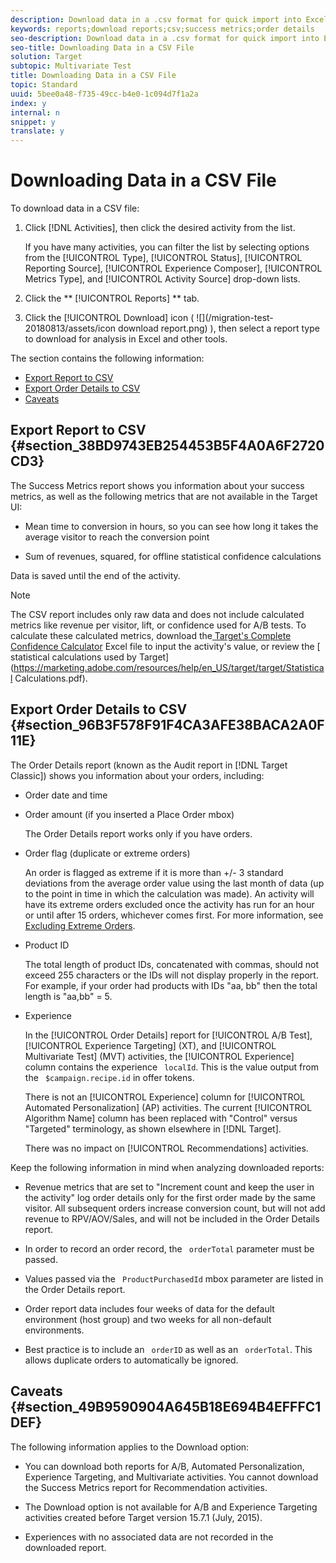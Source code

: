 ```yaml
---
description: Download data in a .csv format for quick import into Excel, Access, or other data analysis programs.
keywords: reports;download reports;csv;success metrics;order details
seo-description: Download data in a .csv format for quick import into Excel, Access, or other data analysis programs.
seo-title: Downloading Data in a CSV File
solution: Target
subtopic: Multivariate Test
title: Downloading Data in a CSV File
topic: Standard
uuid: 5bee0a48-f735-49cc-b4e0-1c094d7f1a2a
index: y
internal: n
snippet: y
translate: y
---
```


# Downloading Data in a CSV File

To download data in a CSV file: 


1. Click [!DNL  Activities], then click the desired activity from the list. 

   If you have many activities, you can filter the list by selecting options from the [!UICONTROL  Type], [!UICONTROL  Status], [!UICONTROL  Reporting Source], [!UICONTROL  Experience Composer], [!UICONTROL  Metrics Type], and [!UICONTROL  Activity Source] drop-down lists. 

1. Click the ** [!UICONTROL  Reports] ** tab. 

1. Click the [!UICONTROL  Download] icon (  ![](/migration-test-20180813/assets/icon download report.png) ), then select a report type to download for analysis in Excel and other tools. 



The section contains the following information: 


* [ Export Report to CSV](c_downloading-data-in-csv-file.md#section_38BD9743EB254453B5F4A0A6F2720CD3)
* [ Export Order Details to CSV](c_downloading-data-in-csv-file.md#section_96B3F578F91F4CA3AFE38BACA2A0F11E)
* [ Caveats](c_downloading-data-in-csv-file.md#section_49B9590904A645B18E694B4EFFFC1DEF)


## Export Report to CSV {#section_38BD9743EB254453B5F4A0A6F2720CD3}

The Success Metrics report shows you information about your success metrics, as well as the following metrics that are not available in the Target UI: 


* Mean time to conversion in hours, so you can see how long it takes the average visitor to reach the conversion point 

* Sum of revenues, squared, for offline statistical confidence calculations 



Data is saved until the end of the activity. 


>[!NOTE]
>
>The CSV report includes only raw data and does not include calculated metrics like revenue per visitor, lift, or confidence used for A/B tests. To calculate these calculated metrics, download the[ Target's Complete Confidence Calculator](https://marketing.adobe.com/resources/help/en_US/target/target/complete_confidence_calculator.xlsx) Excel file to input the activity's value, or review the [ statistical calculations used by Target](https://marketing.adobe.com/resources/help/en_US/target/target/Statistical Calculations.pdf). 



## Export Order Details to CSV {#section_96B3F578F91F4CA3AFE38BACA2A0F11E}

The Order Details report (known as the Audit report in [!DNL  Target Classic]) shows you information about your orders, including: 


* Order date and time 

* Order amount (if you inserted a Place Order mbox) 

  The Order Details report works only if you have orders. 

* Order flag (duplicate or extreme orders) 

  An order is flagged as extreme if it is more than +/- 3 standard deviations from the average order value using the last month of data (up to the point in time in which the calculation was made). An activity will have its extreme orders excluded once the activity has run for an hour or until after 15 orders, whichever comes first. For more information, see [ Excluding Extreme Orders](t_excluding_extreme_orders.md#task_2AE7743FFCDD466DAEEB720BE5F33DAA). 

* Product ID 

  The total length of product IDs, concatenated with commas, should not exceed 255 characters or the IDs will not display properly in the report. For example, if your order had products with IDs "aa, bb" then the total length is "aa,bb" = 5. 

* Experience 

  In the [!UICONTROL  Order Details] report for [!UICONTROL  A/B Test], [!UICONTROL  Experience Targeting] (XT), and [!UICONTROL  Multivariate Test] (MVT) activities, the [!UICONTROL  Experience] column contains the experience ` localId`. This is the value output from the ` $campaign.recipe.id` in offer tokens. 

  There is not an [!UICONTROL  Experience] column for [!UICONTROL  Automated Personalization] (AP) activities. The current [!UICONTROL  Algorithm Name] column has been replaced with "Control" versus "Targeted" terminology, as shown elsewhere in [!DNL  Target]. 

  There was no impact on [!UICONTROL  Recommendations] activities. 



Keep the following information in mind when analyzing downloaded reports: 


* Revenue metrics that are set to "Increment count and keep the user in the activity" log order details only for the first order made by the same visitor. All subsequent orders increase conversion count, but will not add revenue to RPV/AOV/Sales, and will not be included in the Order Details report. 

* In order to record an order record, the ` orderTotal` parameter must be passed. 

* Values passed via the ` ProductPurchasedId` mbox parameter are listed in the Order Details report. 

* Order report data includes four weeks of data for the default environment (host group) and two weeks for all non-default environments. 

* Best practice is to include an ` orderID` as well as an ` orderTotal`. This allows duplicate orders to automatically be ignored. 



## Caveats {#section_49B9590904A645B18E694B4EFFFC1DEF}

The following information applies to the Download option: 


* You can download both reports for A/B, Automated Personalization, Experience Targeting, and Multivariate activities. You cannot download the Success Metrics report for Recommendation activities. 

* The Download option is not available for A/B and Experience Targeting activities created before Target version 15.7.1 (July, 2015). 

* Experiences with no associated data are not recorded in the downloaded report. 


